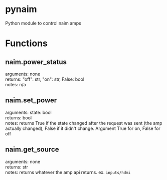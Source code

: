 # pynaim
Python module to control naim amps

# Functions
## naim.power_status
arguments: none  
returns: "off": str, "on": str, False: bool  
notes: n/a  

## naim.set_power
arguments: state: bool  
returns: bool  
notes: returns True if the state changed after the request was sent (the amp actually changed), False if it didn't change. Argument True for on, False for off  

## naim.get_source
arguments: none  
returns: str  
notes: returns whatever the amp api returns. ex. ```inputs/hdmi```



